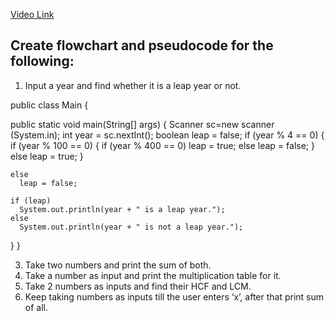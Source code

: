 [Video Link](https://youtu.be/lhELGQAV4gg)

## Create flowchart and pseudocode for the following:

1. Input a year and find whether it is a leap year or not.
   
public class Main {

  public static void main(String[] args) {
  Scanner sc=new scanner (System.in);
    int year = sc.nextInt();
    boolean leap = false;
    if (year % 4 == 0) {
      if (year % 100 == 0) {
        if (year % 400 == 0)
          leap = true;
        else
          leap = false;
      }
      else
        leap = true;
    }
    
    else
      leap = false;

    if (leap)
      System.out.println(year + " is a leap year.");
    else
      System.out.println(year + " is not a leap year.");
  }
}




3. Take two numbers and print the sum of both.
4. Take a number as input and print the multiplication table for it.
5. Take 2 numbers as inputs and find their HCF and LCM.
6. Keep taking numbers as inputs till the user enters ‘x’, after that print sum of all.
